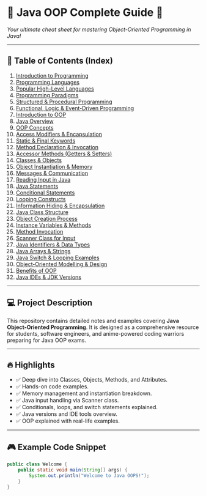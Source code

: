 # 👾 Java OOP Complete Guide 🚀
_Your ultimate cheat sheet for mastering Object-Oriented Programming in Java!_



---

## 📑 Table of Contents (Index)
1. [Introduction to Programming](#introduction-to-programming)
2. [Programming Languages](#programming-languages)
3. [Popular High-Level Languages](#popular-high-level-languages)
4. [Programming Paradigms](#programming-paradigms)
5. [Structured & Procedural Programming](#structured--procedural-programming)
6. [Functional, Logic & Event-Driven Programming](#functional-logic--event-driven-programming)
7. [Introduction to OOP](#introduction-to-oop)
8. [Java Overview](#java-overview)
9. [OOP Concepts](#oop-concepts)
10. [Access Modifiers & Encapsulation](#access-modifiers--encapsulation)
11. [Static & Final Keywords](#static--final-keywords)
12. [Method Declaration & Invocation](#method-declaration--invocation)
13. [Accessor Methods (Getters & Setters)](#accessor-methods-getters--setters)
14. [Classes & Objects](#classes--objects)
15. [Object Instantiation & Memory](#object-instantiation--memory)
16. [Messages & Communication](#messages--communication)
17. [Reading Input in Java](#reading-input-in-java)
18. [Java Statements](#java-statements)
19. [Conditional Statements](#conditional-statements)
20. [Looping Constructs](#looping-constructs)
21. [Information Hiding & Encapsulation](#information-hiding--encapsulation)
22. [Java Class Structure](#java-class-structure)
23. [Object Creation Process](#object-creation-process)
24. [Instance Variables & Methods](#instance-variables--methods)
25. [Method Invocation](#method-invocation)
26. [Scanner Class for Input](#scanner-class-for-input)
27. [Java Identifiers & Data Types](#java-identifiers--data-types)
28. [Java Arrays & Strings](#java-arrays--strings)
29. [Java Switch & Looping Examples](#java-switch--looping-examples)
30. [Object-Oriented Modelling & Design](#object-oriented-modelling--design)
31. [Benefits of OOP](#benefits-of-oop)
32. [Java IDEs & JDK Versions](#java-ides--jdk-versions)

---

## 💻 Project Description
This repository contains detailed notes and examples covering **Java Object-Oriented Programming**. It is designed as a comprehensive resource for students, software engineers, and anime-powered coding warriors preparing for Java OOP exams.

---

## 🔥 Highlights
- ✅ Deep dive into Classes, Objects, Methods, and Attributes.
- ✅ Hands-on code examples.
- ✅ Memory management and instantiation breakdown.
- ✅ Java input handling via Scanner class.
- ✅ Conditionals, loops, and switch statements explained.
- ✅ Java versions and IDE tools overview.
- ✅ OOP explained with real-life examples.

---

## 🎮 Example Code Snippet
```java
public class Welcome {
    public static void main(String[] args) {
        System.out.println("Welcome to Java OOPS!");
    }
}
